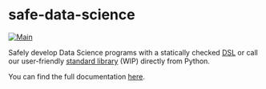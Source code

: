 # safe-data-science

[![Main](https://github.com/lars-reimann/safe-data-science/actions/workflows/main.yml/badge.svg)](https://github.com/lars-reimann/safe-data-science/actions/workflows/main.yml)

Safely develop Data Science programs with a statically checked [DSL][dsl] or call our user-friendly [standard library][stdlib] (WIP) directly from Python.

You can find the full documentation [here][docs].

[dsl]: docs/DSL/README.md
[stdlib]: docs/Stdlib/API/README.md
[docs]: docs/README.md
